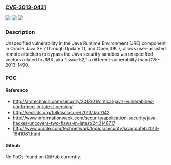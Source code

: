 ### [CVE-2013-0431](https://cve.mitre.org/cgi-bin/cvename.cgi?name=CVE-2013-0431)
![](https://img.shields.io/static/v1?label=Product&message=n%2Fa&color=blue)
![](https://img.shields.io/static/v1?label=Version&message=n%2Fa&color=blue)
![](https://img.shields.io/static/v1?label=Vulnerability&message=n%2Fa&color=brighgreen)

### Description

Unspecified vulnerability in the Java Runtime Environment (JRE) component in Oracle Java SE 7 through Update 11, and OpenJDK 7, allows user-assisted remote attackers to bypass the Java security sandbox via unspecified vectors related to JMX, aka "Issue 52," a different vulnerability than CVE-2013-1490.

### POC

#### Reference
- http://arstechnica.com/security/2013/01/critical-java-vulnerabilies-confirmed-in-latest-version/
- http://seclists.org/fulldisclosure/2013/Jan/142
- http://www.informationweek.com/security/application-security/java-hacker-uncovers-two-flaws-in-latest/240146717
- http://www.oracle.com/technetwork/topics/security/javacpufeb2013-1841061.html

#### Github
No PoCs found on GitHub currently.

